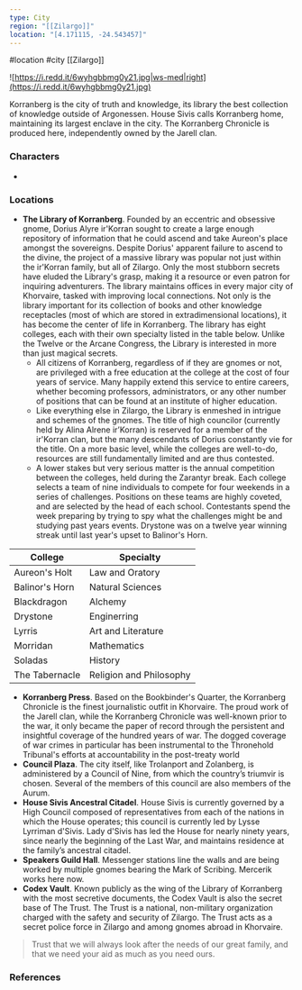 ```yaml
---
type: City
region: "[[Zilargo]]"
location: "[4.171115, -24.543457]"
---
```

 #location #city [[Zilargo]]

![https://i.redd.it/6wyhgbbmg0y21.jpg|ws-med|right](https://i.redd.it/6wyhgbbmg0y21.jpg)

Korranberg is the city of truth and knowledge, its library the best collection of knowledge outside of Argonessen. House Sivis calls Korranberg home, maintaining its largest enclave in the city. The Korranberg Chronicle is produced here, independently owned by the Jarell clan.

### Characters

- 

### Locations

- **The Library of Korranberg**. Founded by an eccentric and obsessive gnome, Dorius Alyre ir'Korran sought to create a large enough repository of information that he could ascend and take Aureon's place amongst the sovereigns. Despite Dorius' apparent failure to ascend to the divine, the project of a massive library was popular not just within the ir'Korran family, but all of Zilargo. Only the most stubborn secrets have eluded the Library's grasp, making it a resource or even patron for inquiring adventurers. The library maintains offices in every major city of Khorvaire, tasked with improving local connections. Not only is the library important for its collection of books and other knowledge receptacles (most of which are stored in extradimensional locations), it has become the center of life in Korranberg. The library has eight colleges, each with their own specialty listed in the table below. Unlike the Twelve or the Arcane Congress, the Library is interested in more than just magical secrets.
	- All citizens of Korranberg, regardless of if they are gnomes or not, are privileged with a free education at the college at the cost of four years of service. Many happily extend this service to entire careers, whether becoming professors, administrators, or any other number of positions that can be found at an institute of higher education.
	- Like everything else in Zilargo, the Library is enmeshed in intrigue and schemes of the gnomes. The title of high councilor (currently held by Alina Alrene ir’Korran) is reserved for a member of the ir'Korran clan, but the many descendants of Dorius constantly vie for the title. On a more basic level, while the colleges are well-to-do, resources are still fundamentally limited and are thus contested.
	- A lower stakes but very serious matter is the annual competition between the colleges, held during the Zarantyr break. Each college selects a team of nine individuals to compete for four weekends in a series of challenges. Positions on these teams are highly coveted, and are selected by the head of each school. Contestants spend the week preparing by trying to spy what the challenges might be and studying past years events. Drystone was on a twelve year winning streak until last year's upset to Balinor's Horn.

| College | Specialty |
| --- | --- |
| Aureon's Holt | Law and Oratory |
| Balinor's Horn | Natural Sciences |
| Blackdragon | Alchemy |
| Drystone | Enginerring |
| Lyrris | Art and Literature |
| Morridan | Mathematics |
| Soladas | History |
| The Tabernacle | Religion and Philosophy |

- **Korranberg Press**. Based on the Bookbinder's Quarter, the Korranberg Chronicle is the finest journalistic outfit in Khorvaire. The proud work of the Jarell clan, while the Korranberg Chronicle was well-known prior to the war, it only became the paper of record through the persistent and insightful coverage of the hundred years of war. The dogged coverage of war crimes in particular has been instrumental to the Thronehold Tribunal's efforts at accountability in the post-treaty world
- **Council Plaza**. The city itself, like Trolanport and Zolanberg, is administered by a Council of Nine, from which the country’s triumvir is chosen. Several of the members of this council are also members of the Aurum.
- **House Sivis Ancestral Citadel**. House Sivis is currently governed by a High Council composed of representatives from each of the nations in which the House operates; this council is currently led by Lysse Lyrriman d'Sivis. Lady d'Sivis has led the House for nearly ninety years, since nearly the beginning of the Last War, and maintains residence at the family’s ancestral citadel.
- **Speakers Guild Hall**. Messenger stations line the walls and are being worked by multiple gnomes bearing the Mark of Scribing. Mercerik works here now.
- **Codex Vault**. Known publicly as the wing of the Library of Korranberg with the most secretive documents, the Codex Vault is also the secret base of The Trust. The Trust is a national, non-military organization charged with the safety and security of Zilargo. The Trust acts as a secret police force in Zilargo and among gnomes abroad in Khorvaire.

> Trust that we will always look after the needs of our great family, and that we need your aid as much as you need ours.

### References
